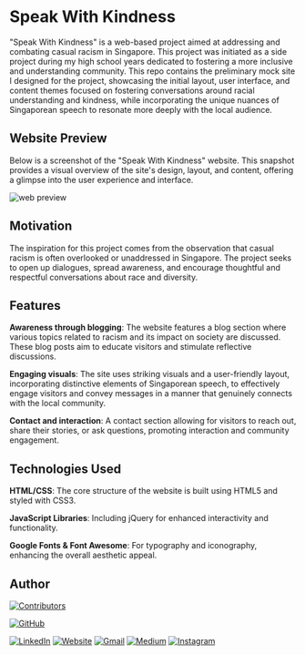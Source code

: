 # Speak With Kindness

"Speak With Kindness" is a web-based project aimed at addressing and combating casual racism in Singapore. This project was initiated as a side project during my high school years dedicated to fostering a more inclusive and understanding community. This repo contains the preliminary mock site I designed for the project, showcasing the initial layout, user interface, and content themes focused on fostering conversations around racial understanding and kindness, while incorporating the unique nuances of Singaporean speech to resonate more deeply with the local audience.

## Website Preview
Below is a screenshot of the "Speak With Kindness" website. This snapshot provides a visual overview of the site's design, layout, and content, offering a glimpse into the user experience and interface.

![web preview](images/full_capture.png)

## Motivation
The inspiration for this project comes from the observation that casual racism is often overlooked or unaddressed in Singapore. The project seeks to open up dialogues, spread awareness, and encourage thoughtful and respectful conversations about race and diversity.

## Features
**Awareness through blogging**: The website features a blog section where various topics related to racism and its impact on society are discussed. These blog posts aim to educate visitors and stimulate reflective discussions.

**Engaging visuals**: The site uses striking visuals and a user-friendly layout, incorporating distinctive elements of Singaporean speech, to effectively engage visitors and convey messages in a manner that genuinely connects with the local community.

**Contact and interaction**: A contact section allowing for visitors to reach out, share their stories, or ask questions, promoting interaction and community engagement.

## Technologies Used
**HTML/CSS**: The core structure of the website is built using HTML5 and styled with CSS3.

**JavaScript Libraries**: Including jQuery for enhanced interactivity and functionality.

**Google Fonts & Font Awesome**: For typography and iconography, enhancing the overall aesthetic appeal.

## Author
[![Contributors](https://contrib.rocks/image?repo=amelialwx/swk)](https://github.com/amelialwx/swk/graphs/contributors)

[![GitHub](https://img.shields.io/badge/GitHub-000000?style=for-the-badge&logo=github&logoColor=white)](https://github.com/amelialwx)

[![LinkedIn](https://img.shields.io/badge/LinkedIn-0077B5?style=for-the-badge&logo=github&logoColor=white)](https://linkedin.com/in/amelialwx)
[![Website](https://img.shields.io/badge/website-000000?style=for-the-badge&logo=About.me&logoColor=white)](https://amelialwx.github.io)
[![Gmail](https://img.shields.io/badge/Gmail-D14836?style=for-the-badge&logo=gmail&logoColor=white)](mailto:weixili@g.harvard.edu)
[![Medium](https://img.shields.io/badge/Medium-12100E?style=for-the-badge&logo=medium&logoColor=white)](https://amelialwx.medium.com)
[![Instagram](https://img.shields.io/badge/Instagram-E4405F?style=for-the-badge&logo=instagram&logoColor=white)](https://instagram.com/dplyrr)
